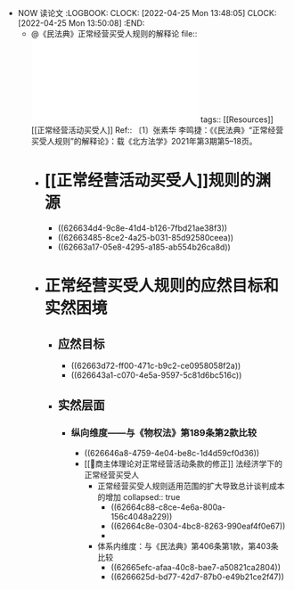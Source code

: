 - NOW 读论文
  :LOGBOOK:
  CLOCK: [2022-04-25 Mon 13:48:05]
  CLOCK: [2022-04-25 Mon 13:50:08]
  :END:
	- @《民法典》正常经营买受人规则的解释论
	  file:: ![《民法典》“正常经营买受人规则”的解释论_张素华 (1).pdf](../assets/《民法典》“正常经营买受人规则”的解释论_张素华_(1)_1650864512749_0.pdf)
	  tags:: [[Resources]] [[正常经营活动买受人]]
	  Ref:: 〔1〕张素华  李鸣捷：《《民法典》“正常经营买受人规则”的解释论》：载《北方法学》2021年第3期第5–18页。
		- # [[正常经营活动买受人]]规则的渊源
			- ((626634d4-9c8e-41d4-b126-7fbd21ae38f3))
			- ((62663485-8ce2-4a25-b031-85d92580ceea))
			- ((62663a17-05e8-4295-a185-ab554b26ca8d))
		- # 正常经营买受人规则的应然目标和实然困境
			- ## 应然目标
				- ((62663d72-ff00-471c-b9c2-ce0958058f2a))
				- ((626643a1-c070-4e5a-9597-5c81d6bc516c))
			- ## 实然层面
				- ### 纵向维度——与《物权法》第189条第2款比较
					- ((626646a8-4759-4e04-be8c-1d4d59cf0d36))
					- [[📝商主体理论对正常经营活动条款的修正]] 法经济学下的正常经营买受人
						- 正常经营买受人规则适用范围的扩大导致总计谈判成本的增加
						  collapsed:: true
							- ((62664c88-c8ce-4e6a-800a-156c4048a229))
							- ((62664c8e-0304-4bc8-8263-990eaf4f0e67))
							-
						- 体系内维度：与《民法典》第406条第1款，第403条比较
							- ((62665efc-afaa-40c8-bae7-a50821ca2804))
							- ((6266625d-bd77-42d7-87b0-e49b21ce2f47))